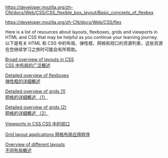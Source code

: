 https://developer.mozilla.org/zh-CN/docs/Web/CSS/CSS_flexible_box_layout/Basic_concepts_of_flexbox


https://developer.mozilla.org/zh-CN/docs/Web/CSS/flex


Here is a list of resources about layouts, flexboxes, grids and viewports in HTML and CSS that may be helpful as you continue your learning journey.  
以下是有关 HTML 和 CSS 中的布局、弹性框、网格和视口的资源列表，这些资源在您继续学习之旅时可能会有所帮助。

[Broad overview of layouts in CSS  
CSS 中布局的广泛概述](https://developer.mozilla.org/en-US/docs/Learn/CSS/CSS_layout)

[Detailed overview of flexboxes  
弹性框的详细概述](https://css-tricks.com/snippets/css/a-guide-to-flexbox/)

[Detailed overview of grids (1)  
网格的详细概述 （1）](https://learncssgrid.com/)

[Detailed overview of grids (2)  
网格的详细概述 （2）](https://web.dev/learn/css/grid/)

[Viewports in CSS CSS 中的视口](https://www.educba.com/css-viewport/)

[Grid layout applications 网格布局应用程序](https://1stwebdesigner.com/fascinating-css-grid-layout-examples-and-tutorials/)

[Overview of different layouts  
不同布局概述](https://csslayout.io/)